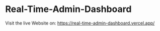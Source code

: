 # Real-Time-Admin-Dashboard

Visit the live Website on: https://real-time-admin-dashboard.vercel.app/
